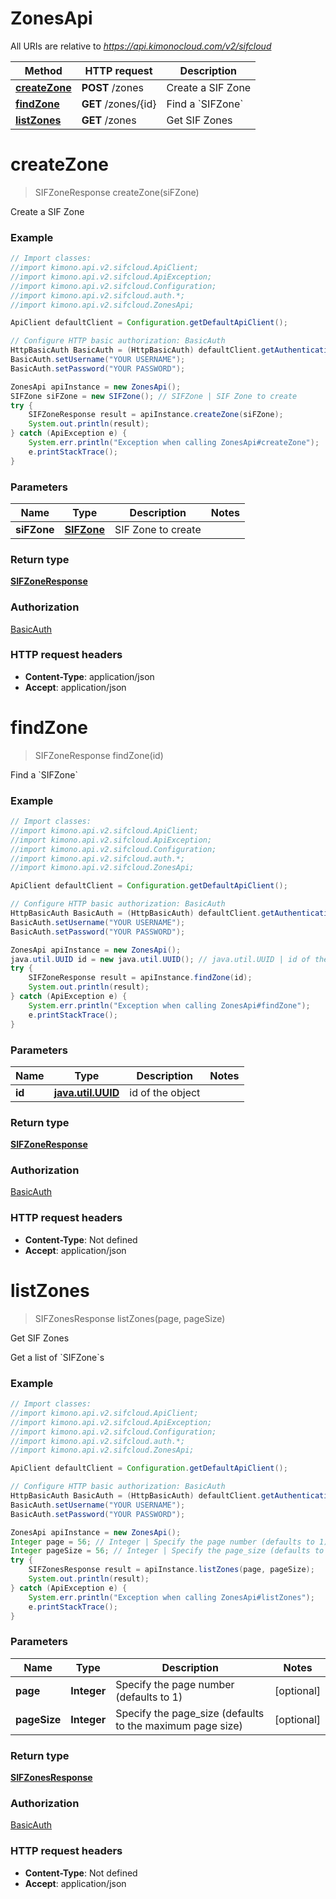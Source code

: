 # ZonesApi

All URIs are relative to *https://api.kimonocloud.com/v2/sifcloud*

Method | HTTP request | Description
------------- | ------------- | -------------
[**createZone**](ZonesApi.md#createZone) | **POST** /zones | Create a SIF Zone
[**findZone**](ZonesApi.md#findZone) | **GET** /zones/{id} | Find a &#x60;SIFZone&#x60;
[**listZones**](ZonesApi.md#listZones) | **GET** /zones | Get SIF Zones


<a name="createZone"></a>
# **createZone**
> SIFZoneResponse createZone(siFZone)

Create a SIF Zone

### Example
```java
// Import classes:
//import kimono.api.v2.sifcloud.ApiClient;
//import kimono.api.v2.sifcloud.ApiException;
//import kimono.api.v2.sifcloud.Configuration;
//import kimono.api.v2.sifcloud.auth.*;
//import kimono.api.v2.sifcloud.ZonesApi;

ApiClient defaultClient = Configuration.getDefaultApiClient();

// Configure HTTP basic authorization: BasicAuth
HttpBasicAuth BasicAuth = (HttpBasicAuth) defaultClient.getAuthentication("BasicAuth");
BasicAuth.setUsername("YOUR USERNAME");
BasicAuth.setPassword("YOUR PASSWORD");

ZonesApi apiInstance = new ZonesApi();
SIFZone siFZone = new SIFZone(); // SIFZone | SIF Zone to create
try {
    SIFZoneResponse result = apiInstance.createZone(siFZone);
    System.out.println(result);
} catch (ApiException e) {
    System.err.println("Exception when calling ZonesApi#createZone");
    e.printStackTrace();
}
```

### Parameters

Name | Type | Description  | Notes
------------- | ------------- | ------------- | -------------
 **siFZone** | [**SIFZone**](SIFZone.md)| SIF Zone to create |

### Return type

[**SIFZoneResponse**](SIFZoneResponse.md)

### Authorization

[BasicAuth](../README.md#BasicAuth)

### HTTP request headers

 - **Content-Type**: application/json
 - **Accept**: application/json

<a name="findZone"></a>
# **findZone**
> SIFZoneResponse findZone(id)

Find a &#x60;SIFZone&#x60;

### Example
```java
// Import classes:
//import kimono.api.v2.sifcloud.ApiClient;
//import kimono.api.v2.sifcloud.ApiException;
//import kimono.api.v2.sifcloud.Configuration;
//import kimono.api.v2.sifcloud.auth.*;
//import kimono.api.v2.sifcloud.ZonesApi;

ApiClient defaultClient = Configuration.getDefaultApiClient();

// Configure HTTP basic authorization: BasicAuth
HttpBasicAuth BasicAuth = (HttpBasicAuth) defaultClient.getAuthentication("BasicAuth");
BasicAuth.setUsername("YOUR USERNAME");
BasicAuth.setPassword("YOUR PASSWORD");

ZonesApi apiInstance = new ZonesApi();
java.util.UUID id = new java.util.UUID(); // java.util.UUID | id of the object
try {
    SIFZoneResponse result = apiInstance.findZone(id);
    System.out.println(result);
} catch (ApiException e) {
    System.err.println("Exception when calling ZonesApi#findZone");
    e.printStackTrace();
}
```

### Parameters

Name | Type | Description  | Notes
------------- | ------------- | ------------- | -------------
 **id** | [**java.util.UUID**](.md)| id of the object |

### Return type

[**SIFZoneResponse**](SIFZoneResponse.md)

### Authorization

[BasicAuth](../README.md#BasicAuth)

### HTTP request headers

 - **Content-Type**: Not defined
 - **Accept**: application/json

<a name="listZones"></a>
# **listZones**
> SIFZonesResponse listZones(page, pageSize)

Get SIF Zones

Get a list of &#x60;SIFZone&#x60;s

### Example
```java
// Import classes:
//import kimono.api.v2.sifcloud.ApiClient;
//import kimono.api.v2.sifcloud.ApiException;
//import kimono.api.v2.sifcloud.Configuration;
//import kimono.api.v2.sifcloud.auth.*;
//import kimono.api.v2.sifcloud.ZonesApi;

ApiClient defaultClient = Configuration.getDefaultApiClient();

// Configure HTTP basic authorization: BasicAuth
HttpBasicAuth BasicAuth = (HttpBasicAuth) defaultClient.getAuthentication("BasicAuth");
BasicAuth.setUsername("YOUR USERNAME");
BasicAuth.setPassword("YOUR PASSWORD");

ZonesApi apiInstance = new ZonesApi();
Integer page = 56; // Integer | Specify the page number (defaults to 1)
Integer pageSize = 56; // Integer | Specify the page_size (defaults to the maximum page size)
try {
    SIFZonesResponse result = apiInstance.listZones(page, pageSize);
    System.out.println(result);
} catch (ApiException e) {
    System.err.println("Exception when calling ZonesApi#listZones");
    e.printStackTrace();
}
```

### Parameters

Name | Type | Description  | Notes
------------- | ------------- | ------------- | -------------
 **page** | **Integer**| Specify the page number (defaults to 1) | [optional]
 **pageSize** | **Integer**| Specify the page_size (defaults to the maximum page size) | [optional]

### Return type

[**SIFZonesResponse**](SIFZonesResponse.md)

### Authorization

[BasicAuth](../README.md#BasicAuth)

### HTTP request headers

 - **Content-Type**: Not defined
 - **Accept**: application/json

